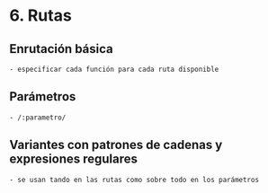 # 6. Rutas

## Enrutación básica
	- especificar cada función para cada ruta disponible
## Parámetros
	- /:parametro/
## Variantes con patrones de cadenas y expresiones regulares
	- se usan tando en las rutas como sobre todo en los parámetros

	
	